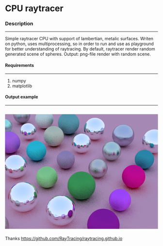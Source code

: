 # CPU raytracer
### Description
----
Simple raytracer CPU with support of lambertian, metalic surfaces. Writen on python, uses multiprocessing, 
so in order to run and use as playground for better understanding of raytracing. 
By default, raytracer render random generated scene of spheres.
Output: png-file render with random scene. 
#### Requirements
----
1. numpy
2. matplotlib

#### Output example
----
![example](example.png "some random output")
----





Thanks
https://github.com/RayTracing/raytracing.github.io